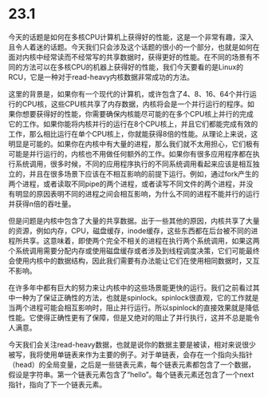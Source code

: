 # 23.1

今天的话题是如何在多核CPU计算机上获得好的性能，这是一个非常有趣，深入且令人着迷的话题。今天我们只会涉及这个话题的很小的一个部分，也就是如何在面对内核中经常读而不经常写的共享数据时，获得更好的性能。在不同的场景有不同的方法可以在多核CPU的机器上获得好的性能，我们今天要看的是Linux的RCU，它是一种对于read-heavy内核数据非常成功的方法。

这里的背景是，如果你有一个现代的计算机，或许包含了4、8、16、64个并行运行的CPU核，这些CPU核共享了内存数据，内核将会是一个并行运行的程序。如果你想要获得好的性能，你需要确保内核能尽可能的在多个CPU核上并行的完成它的工作。如果你能将内核并行的运行在8个CPU核上，并且它们都能完成有效的工作，那么相比运行在单个CPU核上，你就能获得8倍的性能。从理论上来说，这明显是可能的。如果你在内核中有大量的进程，那么我们就不太用担心，它们极有可能是并行运行的，内核也不用做任何额外的工作。如果你有很多应用程序都在执行系统调用，很多时候，不同的应用程序执行的不同系统调用看起来应该是相互独立的，并且在很多场景下应该在不相互影响的前提下运行。例如，通过fork产生的两个进程，或者读取不同pipe的两个进程，或者读写不同文件的两个进程，并没有明显的原因表明不同的进程之间会相互影响，为什么不同的进程不能并行的运行并获得n倍的吞吐量。

但是问题是内核中包含了大量的共享数据。出于一些其他的原因，内核共享了大量的资源，例如内存，CPU，磁盘缓存，inode缓存，这些东西都在后台被不同的进程所共享。这意味着，即使两个完全不相关的进程在执行两个系统调用，如果这两个系统调用需要分配内存或使用磁盘缓存或者涉及到线程调度决策，它们可能最终会使用内核中的数据结构，因此我们需要有办法能让它们在使用相同数据时，又互不影响。

在许多年中都有巨大的努力来让内核中的这些场景能更快的运行。我们之前看过其中一种为了保证正确性的方法，也就是spinlock。spinlock很直观，它的工作就是当两个进程可能会相互影响时，阻止并行运行。所以spinlock的直接效果就是降低性能。它使得正确性更有了保障，但是又绝对的阻止了并行执行，这并不总是能令人满意。

今天我们会关注read-heavy数据，也就是说你的数据主要是被读，相对来说很少被写，我将使用单链表来作为主要的例子。对于单链表，会存在一个指向头指针（head）的全局变量，之后是一些链表元素，每个链表元素都包含了一个数据，假设是字符串。第一个链表元素包含了“hello”。每个链表元素还包含了一个next指针，指向了下一个链表元素。

